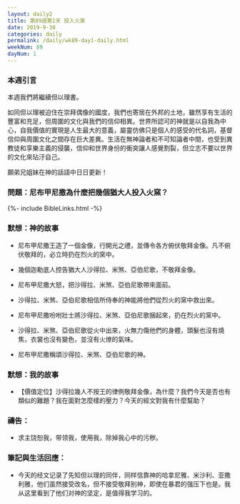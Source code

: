 ```yaml
---
layout: daily2
title: 第89週第1天 投入火窯
date: 2019-9-30
categories: daily
permalink: /daily/wk89-day1-daily.html
weekNum: 89
dayNum: 1
---
```


### 本週引言
本週我們將繼續但以理書。

如同但以理被迫住在崇拜偶像的國度，我們也寄居在外邦的土地，雖然享有生活的豐富和充足，但周圍的文化與我們的信仰相異。世界所認可的神就是以自我為中心，自我價值的實現是人生最大的意義，屬靈仿佛只是個人的感受的代名詞，基督信仰與周圍文化之間存在巨大差異。生活在無神論者和不可知論者中間，也受到異教徒和享樂主義的侵襲，信仰和世界身份的衝突讓人感覺割裂，但立志不要以世界的文化來玷汙自己。

願弟兄姐妹在神的話語中日日更新！

### 問題：尼布甲尼撒為什麼把幾個猶大人投入火窯？

{%- include BibleLinks.html -%}

### 默想：神的故事
+ 尼布甲尼撒王造了一個金像，行開光之禮，並傳令各方俯伏敬拜金像。凡不俯伏敬拜的，必立時扔在烈火的窯中。

+ 幾個迦勒底人控告猶大人沙得拉、米煞、亞伯尼歌，不敬拜金像。

+ 尼布甲尼撒大怒，把沙得拉、米煞、亞伯尼歌帶來面前。

+ 沙得拉、米煞、亞伯尼歌相信所侍奉的神能將他們從烈火的窯中救出來。

+ 尼布甲尼撒吩咐壯士將沙得拉、米煞、亞伯尼歌捆起來，扔在烈火的窯中。

+ 沙得拉、米煞、亞伯尼歌從火中出來，火無力傷他們的身體，頭髮也沒有燒焦，衣裳也沒有變色，並沒有火燎的氣味。

+ 尼布甲尼撒稱頌沙得拉、米煞、亞伯尼歌的神。


### 默想：我的故事
+ 【價值定位】沙得拉幾人不按王的律例敬拜金像，為什麼？我們今天是否也有類似的難題？我在面對怎麼樣的壓力？今天的經文對我有什麼幫助？


### 禱告：

+ 求主饶恕我，带领我，使用我，除掉我心中的污秽。

### 筆記與生活回應：

+ 今天的经文记录了先知但以理的同伴，同样信靠神的哈拿尼雅、米沙利、亚撒利雅，他们虽然接受改名，但不接受敬拜别神，即使在暴君的强压下也是。我从这里看到了他们对神的坚定，是值得我学习的。

